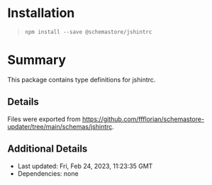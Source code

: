 # Installation
> `npm install --save @schemastore/jshintrc`

# Summary
This package contains type definitions for jshintrc.

## Details
Files were exported from https://github.com/ffflorian/schemastore-updater/tree/main/schemas/jshintrc.

## Additional Details
* Last updated: Fri, Feb 24, 2023, 11:23:35 GMT
* Dependencies: none
